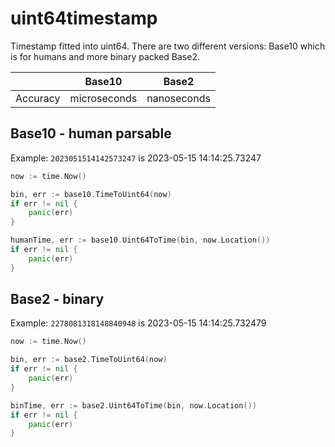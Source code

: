 # uint64timestamp

Timestamp fitted into uint64. 
There are two different versions: Base10 which is for humans and more binary packed Base2. 



|          | Base10       | Base2       |
|----------|--------------|-------------|
| Accuracy | microseconds | nanoseconds |



## Base10 - human parsable

Example:
`2023051514142573247` is 2023-05-15 14:14:25.73247

```go
now := time.Now()

bin, err := base10.TimeToUint64(now)
if err != nil {
    panic(err)
}

humanTime, err := base10.Uint64ToTime(bin, now.Location())
if err != nil {
    panic(err)
}
```


## Base2 - binary

Example:
`2278081318148840948` is 2023-05-15 14:14:25.732479

```go
now := time.Now()

bin, err := base2.TimeToUint64(now)
if err != nil {
    panic(err)
}

binTime, err := base2.Uint64ToTime(bin, now.Location())
if err != nil {
    panic(err)
}
```

